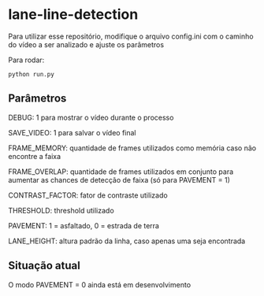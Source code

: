 # lane-line-detection
Para utilizar esse repositório, modifique o arquivo config.ini com o caminho do vídeo a ser analizado e ajuste os parâmetros

Para rodar:
```
python run.py
```
## Parâmetros
DEBUG: 1 para mostrar o vídeo durante o processo

SAVE_VIDEO: 1 para salvar o vídeo final

FRAME_MEMORY: quantidade de frames utilizados como memória caso não encontre a faixa

FRAME_OVERLAP: quantidade de frames utilizados em conjunto para aumentar as chances de detecção de faixa (só para PAVEMENT = 1)

CONTRAST_FACTOR: fator de contraste utilizado

THRESHOLD: threshold utilizado

PAVEMENT: 1 = asfaltado, 0 = estrada de terra

LANE_HEIGHT: altura padrão da linha, caso apenas uma seja encontrada

## Situação atual
O modo PAVEMENT = 0 ainda está em desenvolvimento
